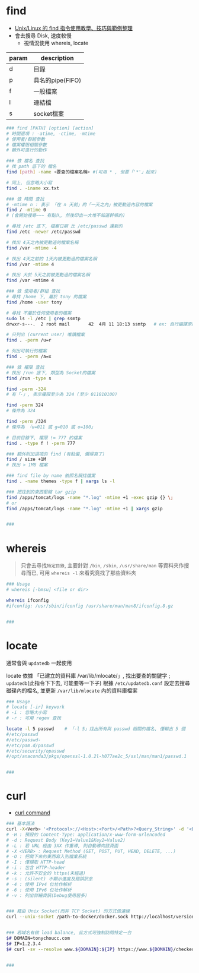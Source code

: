 
# find

- [Unix/Linux 的 find 指令使用教學、技巧與範例整理](https://blog.gtwang.org/linux/unix-linux-find-command-examples/)
- 會去搜尋 Disk, 速度較慢
    - 視情況使用 whereis, locate

param   | description 
------- | ------------------ 
d       | 目錄 
p       | 具名的pipe(FIFO) 
f       | 一般檔案 
l       | 連結檔 
s       | socket檔案 


```bash
### find [PATH] [option] [action]
# 時間選項 : -atime, -ctime, -mtime
# 使用者/群組參數
# 檔案權限相關參數
# 額外可進行的動作

### 依 檔名 查找
# 找 path 底下的 檔名
find [path] -name <要查的檔案名稱> #(可用 * , 但要「'*'」起來)

# 同上, 但忽略大小寫
find . -iname xx.txt

### 依 時間 查找
# -mtime n : 表示 「在 n 天前」的「一天之內」被更動過內容的檔案
find / -mtime 0
# (會開始搜尋~~~ 有點久, 然後印出一大堆不知道幹嘛的)

# 尋找 /etc 底下, 檔案日期 比 /etc/passwd 還新的
find /etc -newer /etc/passwd

# 找出 4天之內被更動過的檔案名稱
find /var -mtime -4

# 找出 4天之前的 1天內被更動過的檔案名稱
find /var -mtime 4

# 找出 大於 5天之前被更動過的檔案名稱
find /var +mtime 4

### 依 使用者/群組 查找
# 尋找 /home 下, 屬於 tony 的檔案
find /home -user tony

# 尋找 不屬於任何使用者的檔案
sudo ls -l /etc | grep ssmtp
drwxr-s---.  2 root mail       42  4月 11 18:13 ssmtp   # ex: 自行編譯原始碼軟體時, 就會經常看到

# 只列出 (current user) 唯讀檔案
find . -perm /u=r

# 列出可執行的檔案
find . -perm /a=x

### 依 權限 查找
# 找出 /run 底下, 類型為 Socket的檔案
find /run -type s

find -perm -324
# 有「-」, 表示權限至少為 324 (至少 011010100)

find -perm 324
# 條件為 324

find -perm /324
# 條件為 「u=011 或 g=010 或 o=100」

# 目前目錄下, 權限 != 777 的檔案
find . -type f ! -perm 777

### 額外附加選項的 find (有點偏, 懶得寫了)
find / size +1M
# 找出 > 1MB 檔案

### find file by name 依照名稱找檔案
find . -name themes -type f | xargs ls -l

### 把找到的東西壓縮 tar gzip
find /apps/tomcat/logs -name "*.log" -mtime +1 -exec gzip {} \;
# or
find /apps/tomcat/logs -name "*.log" -mtime +1 | xargs gzip


### 
```


# whereis

> 只會去尋找`特定目錄`, 主要針對 `/bin`, `/sbin`, `/usr/share/man` 等資料夾作搜尋而已, 可用 `whereis -l` 來看究竟找了那些資料夾

```bash
### Usage
# whereis [-bmsu] <file or dir>

whereis ifconfig
#ifconfig: /usr/sbin/ifconfig /usr/share/man/man8/ifconfig.8.gz


### 
```


# locate

通常會與 `updatedb` 一起使用

locate 依據 「已建立的資料庫 /var/lib/mlocate/」, 找出要查的關鍵字 ; `updatedb`(此指令下下去, 可能要等一下子) 根據 `/etc/updatedb.conf` 設定去搜尋磁碟內的檔名, 並更新 `/var/lib/mlocate` 內的資料庫檔案

```bash
### Usage
# locate [-ir] keywork
# -i : 忽略大小寫
# -r : 可用 regex 查找

locate -l 5 passwd    # 「-l 5」找出所有與 passwd 相關的檔名, 僅輸出 5 個
#/etc/passwd
#/etc/passwd-
#/etc/pam.d/passwd
#/etc/security/opasswd
#/opt/anaconda3/pkgs/openssl-1.0.2l-h077ae2c_5/ssl/man/man1/passwd.1


### 
```


# curl

- [curl command](https://gist.github.com/subfuzion/08c5d85437d5d4f00e58)

```bash
### 基本語法
curl -X<Verb> '<Protocol>://<Host>:<Port>/<Path>?<Query_String>' -d '<Body>'
# -H : 預設的 Content-Type: application/x-www-form-urlencoded
# -d : Request Body (Key1=Value1&Key2=Value2)
# -L : 若 URL 經由 3XX 作重導, 則自動導向該頁面
# -X <VERB> : Request Method (GET, POST, PUT, HEAD, DELETE, ...)
# -O : 把爬下來的東西寫入到檔案系統
# -I : 僅擷取 HTTP-head
# -i : 包含 HTTP-header
# -k : 允許不安全的 https(未經過)
# -s : (silent) 不顯示進度及錯誤訊息
# -4 : 使用 IPv4 位址作解析
# -6 : 使用 IPv6 位址作解析
# -v : 列出詳細資訊(Debug使用居多)


### 藉由 Unix Socket(而非 TCP Socket) 的方式做連線
curl --unix-socket /path-to-docker/docker.sock http://localhost/version


### 若域名有做 load balance, 此方式可強制訪問特定一台
$# DOMAIN=tonychoucc.com
$# IP=1.2.3.4
$# curl -sv --resolve www.${DOMAIN}:${IP} https://www.${DOMAIN}/checked


### 
```